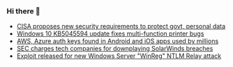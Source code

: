 ### Hi there 👋

<!--START_SECTION:feed-->
* [CISA proposes new security requirements to protect govt, personal data](https://www.bleepingcomputer.com/news/security/cisa-proposes-new-security-requirements-to-protect-govt-personal-data/)
* [Windows 10 KB5045594 update fixes multi-function printer bugs](https://www.bleepingcomputer.com/news/microsoft/windows-10-kb5045594-update-fixes-multi-function-printer-bugs/)
* [AWS, Azure auth keys found in Android and iOS apps used by millions](https://www.bleepingcomputer.com/news/security/aws-azure-auth-keys-found-in-android-and-ios-apps-used-by-millions/)
* [SEC charges tech companies for downplaying SolarWinds breaches](https://www.bleepingcomputer.com/news/security/sec-charges-tech-companies-for-downplaying-solarwinds-breaches/)
* [Exploit released for new Windows Server "WinReg" NTLM Relay attack](https://www.bleepingcomputer.com/news/security/exploit-released-for-new-windows-server-winreg-ntlm-relay-attack/)
<!--END_SECTION:feed-->

<!--
**frankenk/frankenk** is a ✨ _special_ ✨ repository because its `README.md` (this file) appears on your GitHub profile.

Here are some ideas to get you started:

- 🔭 I’m currently working on ...
- 🌱 I’m currently learning ...
- 👯 I’m looking to collaborate on ...
- 🤔 I’m looking for help with ...
- 💬 Ask me about ...
- 📫 How to reach me: ...
- 😄 Pronouns: ...
- ⚡ Fun fact: ...
-->



